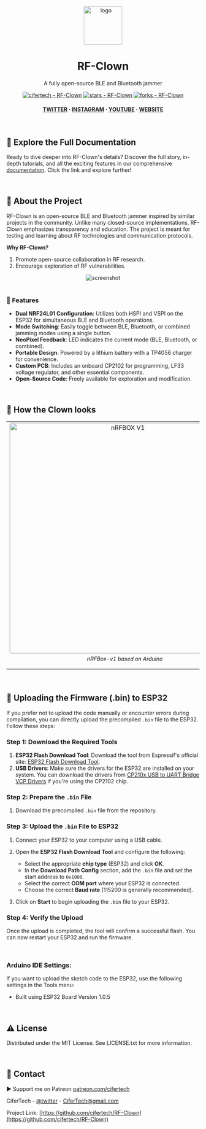 <div align="center">

  <img src="https://user-images.githubusercontent.com/62047147/195847997-97553030-3b79-4643-9f2c-1f04bba6b989.png" alt="logo" width="100" height="auto" />
  
  <h1> RF-Clown </h1>
  <p> A fully open-source BLE and Bluetooth jammer </p>


<!-- Badges -->
<a href="https://github.com/cifertech/nrfbox" title="Go to GitHub repo"><img src="https://img.shields.io/static/v1?label=cifertech&message=RF-Clown&color=purple&logo=github" alt="cifertech - RF-Clown"></a>
<a href="https://github.com/cifertech/nrfbox"><img src="https://img.shields.io/github/stars/cifertech/RF-Clown?style=social" alt="stars - RF-Clown"></a>
<a href="https://github.com/cifertech/nrfbox"><img src="https://img.shields.io/github/forks/cifertech/RF-Clown?style=social" alt="forks - RF-Clown"></a>

   
<h4>
    <a href="https://twitter.com/techcifer">TWITTER</a>
  <span> · </span>
    <a href="https://www.instagram.com/cifertech/">INSTAGRAM</a>
  <span> · </span>
    <a href="https://www.youtube.com/@techcifer">YOUTUBE</a>
  <span> · </span>
    <a href="https://cifertech.net/">WEBSITE</a>
  </h4>
</div>
<br/>

## 📖 Explore the Full Documentation

Ready to dive deeper into RF-Clown's details? Discover the full story, in-depth tutorials, and all the exciting features in our comprehensive [documentation](https://cifertech.net/nrfbox-your-all-in-one-gadget-for-ble-and-2-4ghz-networks/). Click the link and explore further!
  
<div>&nbsp;</div>

<!-- About the Project -->
## :star2: About the Project
RF-Clown is an open-source BLE and Bluetooth jammer inspired by similar projects in the community. Unlike many closed-source implementations, RF-Clown emphasizes transparency and education. The project is meant for testing and learning about RF technologies and communication protocols.  

**Why RF-Clown?**  
1. Promote open-source collaboration in RF research.  
2. Encourage exploration of RF vulnerabilities.   

<div align="center"> 
  <img src="https://github.com/user-attachments/assets/a891e1e9-60d8-46c0-b426-d38d0612c86e" alt="screenshot" width="Auto" height="Auto" />
</div>

<div>&nbsp;</div>

<!-- Features -->
### 🎯 Features

- **Dual NRF24L01 Configuration**: Utilizes both HSPI and VSPI on the ESP32 for simultaneous BLE and Bluetooth operations.  
- **Mode Switching**: Easily toggle between BLE, Bluetooth, or combined jamming modes using a single button.  
- **NeoPixel Feedback**: LED indicates the current mode (BLE, Bluetooth, or combined).  
- **Portable Design**: Powered by a lithium battery with a TP4056 charger for convenience.  
- **Custom PCB**: Includes an onboard CP2102 for programming, LF33 voltage regulator, and other essential components.  
- **Open-Source Code**: Freely available for exploration and modification.  

<div>&nbsp;</div>

<!-- nRFBOX V2 -->
## :eyes: How the Clown looks

<table>
  <tr>
    <td style="text-align: center;">
      <img src="https://github.com/user-attachments/assets/48855e3e-e0f5-4176-a162-7127c96188e8" alt="nRFBOX V1" style="width: 600px; border: 1px solid #ccc; border-radius: 5px;">
      <p style="font-style: italic; font-size: 14px; margin-top: 5px;">nRFBox-v1 based on Arduino</p>
    </td>    
    <td style="text-align: center;">
      <img src="https://github.com/user-attachments/assets/b462c974-a695-415e-8d46-79aba6e53ccf" alt="nRFBOX V2" style="width: 600px; border: 1px solid #ccc; border-radius: 5px;">
      <p style="font-style: italic; font-size: 14px; margin-top: 5px;">nRFBox-v2 based on ESP32</p>
    </td>
  </tr>
</table>

<div>&nbsp;</div>

## 🔗 Uploading the Firmware (.bin) to ESP32

If you prefer not to upload the code manually or encounter errors during compilation, you can directly upload the precompiled `.bin` file to the ESP32. Follow these steps:

### Step 1: Download the Required Tools
1. **ESP32 Flash Download Tool**: Download the tool from Espressif's official site: [ESP32 Flash Download Tool](https://www.espressif.com/sites/default/files/tools/flash_download_tool_3.9.7_2.zip).
2. **USB Drivers**: Make sure the drivers for the ESP32 are installed on your system. You can download the drivers from [CP210x USB to UART Bridge VCP Drivers](https://www.silabs.com/developers/usb-to-uart-bridge-vcp-drivers) if you're using the CP2102 chip.

### Step 2: Prepare the `.bin` File
1. Download the precompiled `.bin` file from the repository. 

### Step 3: Upload the `.bin` File to ESP32
1. Connect your ESP32 to your computer using a USB cable.
2. Open the **ESP32 Flash Download Tool** and configure the following:
   - Select the appropriate **chip type** (ESP32) and click **OK**.
   - In the **Download Path Config** section, add the `.bin` file and set the start address to `0x1000`.
   - Select the correct **COM port** where your ESP32 is connected.
   - Choose the correct **Baud rate** (115200 is generally recommended).

3. Click on **Start** to begin uploading the `.bin` file to your ESP32.

### Step 4: Verify the Upload
Once the upload is completed, the tool will confirm a successful flash. You can now restart your ESP32 and run the firmware.

&nbsp;
### Arduino IDE Settings:
If you want to upload the sketch code to the ESP32, use the following settings in the Tools menu:
- Built using ESP32 Board Version 1.0.5


<div>&nbsp;</div>

<!-- License -->
## :warning: License

Distributed under the MIT License. See LICENSE.txt for more information.

<div>&nbsp;</div>

<!-- Contact -->
## :handshake: Contact

▶ Support me on Patreon [patreon.com/cifertech](https://www.patreon.com/cifertech)

CiferTech - [@twitter](https://twitter.com/techcifer) - CiferTech@gmali.com

Project Link: [https://github.com/cifertech/RF-Clown](https://github.com/cifertech/RF-Clown)

<div>&nbsp;</div>


